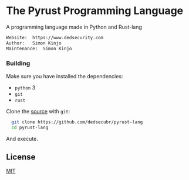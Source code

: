 # The Pyrust Programming Language

A programming language made in Python and Rust-lang

```bash
Website:  https://www.dedsecurity.com
Author:   Simon Kinjo
Maintenance:  Simon Kinjo
```

### Building

Make sure you have installed the dependencies:

  * `python` 3
  * `git`
  * `rust`

Clone the [source] with `git`:
 ```sh
   git clone https://github.com/dedsecubr/pyrust-lang
   cd pyrust-lang
   ```

[source]: https://github.com/dedsecubr/pyrust-lang

And execute.

## License
[MIT](https://opensource.org/licenses/MIT)
